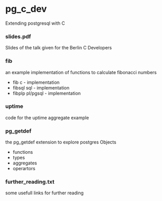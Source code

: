 # pg_c_dev

Extending postgresql with C

### slides.pdf

Slides of the talk given for the Berlin C Developers

### fib
an example implementation of functions to calculate fibonacci numbers

* fib c - implementation
* fibsql sql - implementation
* fibplp pl/pgsql - implementation

### uptime

code for the uptime aggregate example

### pg_getdef

the pg_getdef extension to explore postgres Objects

* functions
* types
* aggregates
* operartors

### further_reading.txt

some usefull links for further reading
